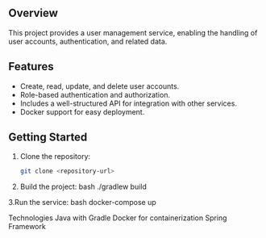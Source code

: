 ## Overview
This project provides a user management service, enabling the handling of user accounts, authentication, and related data.

## Features
- Create, read, update, and delete user accounts.
- Role-based authentication and authorization.
- Includes a well-structured API for integration with other services.
- Docker support for easy deployment.

## Getting Started
1. Clone the repository:
   ```bash
   git clone <repository-url>
2. Build the project:
bash
./gradlew build

3.Run the service:
bash
docker-compose up

Technologies
Java with Gradle
Docker for containerization
Spring Framework
